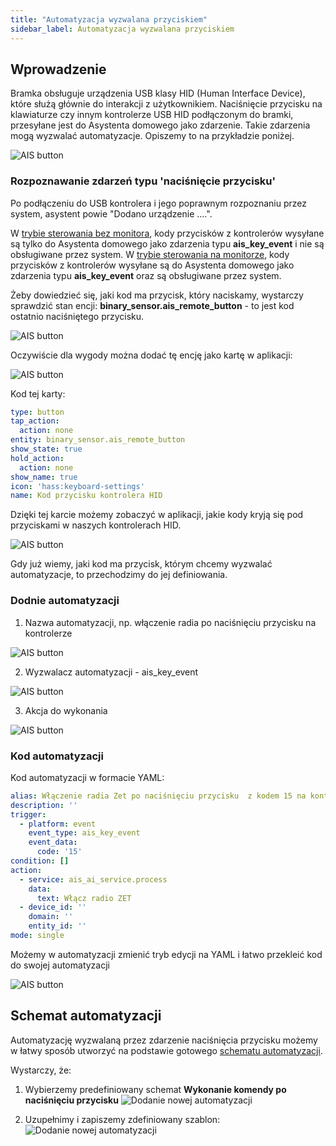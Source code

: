 ```yaml
---
title: "Automatyzacja wyzwalana przyciskiem"
sidebar_label: Automatyzacja wyzwalana przyciskiem
---
```


## Wprowadzenie

Bramka obsługuje urządzenia USB klasy HID (Human Interface Device), które służą głównie do interakcji z użytkownikiem. 
Naciśnięcie przycisku na klawiaturze czy innym kontrolerze USB HID podłączonym do bramki, przesyłane jest do Asystenta domowego jako zdarzenie.
Takie zdarzenia mogą wyzwalać automatyzacje. Opiszemy to na przykładzie poniżej.

![AIS button](/img/en/bramka/ais_remote_key_events.jpg)

### Rozpoznawanie zdarzeń typu 'naciśnięcie przycisku'

Po podłączeniu do USB kontrolera i jego poprawnym rozpoznaniu przez system, asystent powie "Dodano urządzenie ....". 

W [trybie sterowania bez monitora](ais_bramka_first_run#sterowanie-bez-monitora), kody przycisków z kontrolerów wysyłane są tylko do Asystenta domowego jako zdarzenia typu **ais_key_event** i nie są obsługiwane przez system.
W [trybie sterowania na monitorze](ais_bramka_first_run#sterowanie-na-monitorze), kody przycisków z kontrolerów wysyłane są do Asystenta domowego jako zdarzenia typu **ais_key_event** oraz są obsługiwane przez system.

Żeby dowiedzieć się, jaki kod ma przycisk, który naciskamy, wystarczy sprawdzić stan encji: **binary_sensor.ais_remote_button** - to jest kod ostatnio naciśniętego przycisku.

![AIS button](/img/en/bramka/ais_remote_key_events_1.png)

Oczywiście dla wygody można dodać tę encję jako kartę w aplikacji:

![AIS button](/img/en/bramka/ais_remote_key_events_2.png)

Kod tej karty:

``` yaml
type: button
tap_action:
  action: none
entity: binary_sensor.ais_remote_button
show_state: true
hold_action:
  action: none
show_name: true
icon: 'hass:keyboard-settings'
name: Kod przycisku kontrolera HID

```
Dzięki tej karcie możemy zobaczyć w aplikacji, jakie kody kryją się pod przyciskami w naszych kontrolerach HID.

![AIS button](/img/en/bramka/ais_remote_key_events_0.png)

Gdy już wiemy, jaki kod ma przycisk, którym chcemy wyzwalać automatyzacje, to przechodzimy do jej definiowania.


### Dodnie automatyzacji

1. Nazwa automatyzacji, np. włączenie radia po naciśnięciu przycisku na kontrolerze

![AIS button](/img/en/bramka/ais_remote_key_events_3.png)



2. Wyzwalacz automatyzacji - ais_key_event 

![AIS button](/img/en/bramka/ais_remote_key_events_4.png)


3. Akcja do wykonania

![AIS button](/img/en/bramka/ais_remote_key_events_5.png)


### Kod automatyzacji

Kod automatyzacji w formacie YAML:

``` yaml
alias: Włączenie radia Zet po naciśnięciu przycisku  z kodem 15 na kontrolerze
description: ''
trigger:
  - platform: event
    event_type: ais_key_event
    event_data:
      code: '15'
condition: []
action:
  - service: ais_ai_service.process
    data:
      text: Włącz radio ZET
  - device_id: ''
    domain: ''
    entity_id: ''
mode: single
```

Możemy w automatyzacji zmienić tryb edycji na YAML i łatwo przekleić kod do swojej automatyzacji

![AIS button](/img/en/bramka/ais_remote_key_events_6.png)




## Schemat automatyzacji

Automatyzację wyzwalaną przez zdarzenie naciśnięcia przycisku możemy w łatwy sposób utworzyć na podstawie gotowego [schematu automatyzacji](ais_bramka_automation_blueprint).

Wystarczy, że:
1. Wybierzemy predefiniowany schemat **Wykonanie komendy po naciśnięciu przycisku**
![Dodanie nowej automatyzacji](/img/en/bramka/blueprint_button_0.png)

2. Uzupełnimy i zapiszemy zdefiniowany szablon:
![Dodanie nowej automatyzacji](/img/en/bramka/blueprint_button.png)
